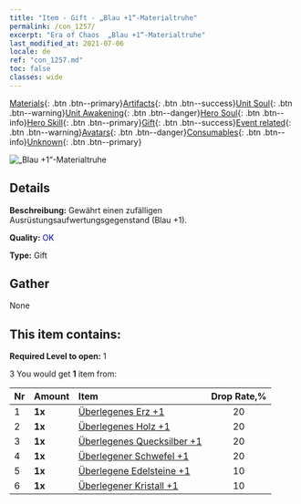 ```yaml
---
title: "Item - Gift - „Blau +1“-Materialtruhe"
permalink: /con_1257/
excerpt: "Era of Chaos  „Blau +1“-Materialtruhe"
last_modified_at: 2021-07-06
locale: de
ref: "con_1257.md"
toc: false
classes: wide
---
```

 [Materials](/ItemsDE/){: .btn .btn--primary}[Artifacts](/ItemsDE/Artifacts/){: .btn .btn--success}[Unit Soul](/ItemsDE/UnitSoul/){: .btn .btn--warning}[Unit Awakening](/ItemsDE/UnitAwakening/){: .btn .btn--danger}[Hero Soul](/ItemsDE/HeroSoul/){: .btn .btn--info}[Hero Skill](/ItemsDE/HeroSkill/){: .btn .btn--primary}[Gift](/ItemsDE/Gift/){: .btn .btn--success}[Event related](/ItemsDE/Events/){: .btn .btn--warning}[Avatars](/ItemsDE/Avatars/){: .btn .btn--danger}[Consumables](/ItemsDE/Consumables/){: .btn .btn--info}[Unknown](/ItemsDE/Unknown/){: .btn .btn--primary}

 ![„Blau +1“-Materialtruhe](/images/t/i_304002.png)

## Details
 **Beschreibung:** Gewährt einen zufälligen Ausrüstungsaufwertungsgegenstand (Blau +1).

 **Quality:** <span style="color: #0000CD">OK</span>

 **Type:** Gift

## Gather

  None

## This item contains:

 **Required Level to open:** 1

 3 You would get **1** item  from:

  | Nr | Amount |     Item    | Drop Rate,% |
  |:---|:-------|:------------|:---------:|
  | 1 |  **1x** | [Überlegenes Erz +1](/ItemsDE/mat_19/) | 20 | 
  | 2 |  **1x** | [Überlegenes Holz +1](/ItemsDE/mat_20/) | 20 | 
  | 3 |  **1x** | [Überlegenes Quecksilber +1](/ItemsDE/mat_21/) | 20 | 
  | 4 |  **1x** | [Überlegener Schwefel +1](/ItemsDE/mat_22/) | 20 | 
  | 5 |  **1x** | [Überlegene Edelsteine +1](/ItemsDE/mat_23/) | 10 | 
  | 6 |  **1x** | [Überlegener Kristall +1](/ItemsDE/mat_24/) | 10 | 
